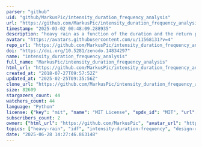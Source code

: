 ```yaml
---
parser: "github"
uid: "github/MarkusPic/intensity_duration_frequency_analysis"
url: "https://github.com/MarkusPic/intensity_duration_frequency_analysis"
timestamp: "2025-03-02 00:48:09.288935"
description: "heavy rain as a function of the duration and the return period acc. to DWA-A 531 (2012)      This program reads the measurement data of the rainfall     and calculates the distribution of the rainfall as a function of the return period and the duration          for duration steps up to 12 hours (and more) and return period in a range of '0.5a <= T_n <= 100a'"
avatar: "https://avatars.githubusercontent.com/u/11568131?v=4"
repo_url: "https://github.com/MarkusPic/intensity_duration_frequency_analysis"
doi: "https://doi.org/10.5281/zenodo.14834297"
name: "intensity_duration_frequency_analysis"
full_name: "MarkusPic/intensity_duration_frequency_analysis"
html_url: "https://github.com/MarkusPic/intensity_duration_frequency_analysis"
created_at: "2018-07-27T09:57:52Z"
updated_at: "2025-02-25T09:35:56Z"
clone_url: "https://github.com/MarkusPic/intensity_duration_frequency_analysis.git"
size: 82609
stargazers_count: 44
watchers_count: 44
language: "Python"
license: {"key": "mit", "name": "MIT License", "spdx_id": "MIT", "url": "https://api.github.com/licenses/mit", "node_id": "MDc6TGljZW5zZTEz"}
subscribers_count: 2
owner: {"html_url": "https://github.com/MarkusPic", "avatar_url": "https://avatars.githubusercontent.com/u/11568131?v=4", "login": "MarkusPic", "type": "User"}
topics: ["heavy-rain", "idf", "intensity-duration-frequency", "design-rainfall", "rainfall", "precipitation", "analysis", "duration", "dwa", "measurement-data", "duration-steps", "return-period", "dwa-a-531", "kostra", "dwd", "python"]
date: "2025-06-28 14:27:46.863148"
---
```

